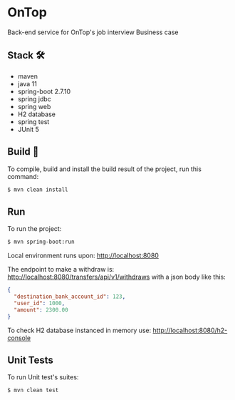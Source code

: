 # OnTop
Back-end service for OnTop's job interview Business case

## Stack 🛠️
- maven
- java 11
- spring-boot 2.7.10
- spring jdbc
- spring web
- H2 database
- spring test
- JUnit 5

## Build 🔧
To compile, build and install the build result of the project, run this command:
```bash
$ mvn clean install
```

## Run
To run the project:
```bash
$ mvn spring-boot:run
```

Local environment runs upon:
<http://localhost:8080>

The endpoint to make a withdraw is:
<http://localhost:8080/transfers/api/v1/withdraws>
with a json body like this:
```json
{
  "destination_bank_account_id": 123,
  "user_id": 1000,
  "amount": 2300.00
}
```

To check H2 database instanced in memory use:
<http://localhost:8080/h2-console>

## Unit Tests
To run Unit test's suites:
```bash
$ mvn clean test
```


